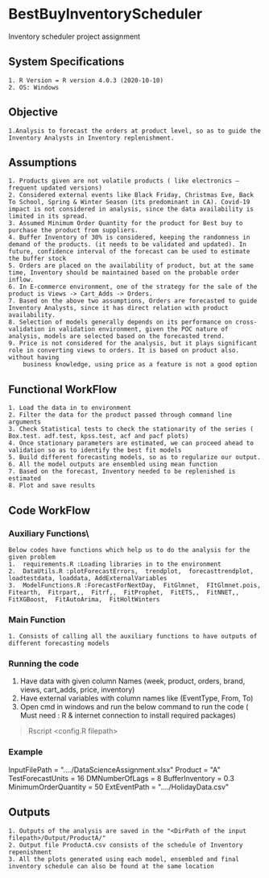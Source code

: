 # BestBuyInventoryScheduler
Inventory scheduler project assignment
## System Specifications
	1. R Version = R version 4.0.3 (2020-10-10)
	2. OS: Windows
## Objective
	1.Analysis to forecast the orders at product level, so as to guide the Inventory Analysts in Inventory replenishment.
## Assumptions
	1. Products given are not volatile products ( like electronics – frequent updated versions)
	2. Considered external events like Black Friday, Christmas Eve, Back To School, Spring & Winter Season (its predominant in CA). Covid-19 impact is not considered in analysis, since the data availability is limited in its spread.
	3. Assumed Minimum Order Quantity for the product for Best buy to purchase the product from suppliers.
	4. Buffer Inventory of 30% is considered, keeping the randomness in demand of the products. (it needs to be validated and updated). In future, confidence interval of the forecast can be used to estimate the buffer stock
	5. Orders are placed on the availability of product, but at the same time, Inventory should be maintained based on the probable order inflow.
	6. In E-commerce environment, one of the strategy for the sale of the product is Views -> Cart_Adds -> Orders. 
	7. Based on the above two assumptions, Orders are forecasted to guide Inventory Analysts, since it has direct relation with product availability.
	8. Selection of models generally depends on its performance on cross-validation in validation environment, given the POC nature of analysis, models are selected based on the forecasted trend.
	9. Price is not considered for the analysis, but it plays significant role in converting views to orders. It is based on product also. without having 
		business knowledge, using price as a feature is not a good option

## Functional WorkFlow
	1. Load the data in to environment
	2. Filter the data for the product passed through command line arguments
	3. Check Statistical tests to check the stationarity of the series ( Box.test. adf.test, kpss.test, acf and pacf plots)
	4. Once stationary parameters are estimated, we can proceed ahead to validation so as to identify the best fit models
	5. Build different forecasting models, so as to regularize our output.
	6. All the model outputs are ensembled using mean function
	7. Based on the forecast, Inventory needed to be replenished is estimated
	8. Plot and save results
## Code WorkFlow
### Auxiliary Functions\
 	Below codes have functions which help us to do the analysis for the given problem
	1.  requirements.R :Loading libraries in to the environment
	2.  DataUtils.R :plotForecastErrors,  trendplot,  forecasttrendplot,  loadtestdata, loaddata, AddExternalVariables
  	3.  ModelFunctions.R :ForecastForNextDay,  FitGlmnet,  FItGlmnet.pois,  Fitearth,  Fitrpart,,  Fitrf,,  FitProphet,  FitETS,,  FitNNET,,  FitXGBoost,  FitAutoArima,  FitHoltWinters
### Main Function
	1. Consists of calling all the auxiliary functions to have outputs of different forecasting models
	
### Running the code
1. Have data with given column Names (week,	product,	orders,	brand,	views,	cart_adds,	price,	inventory)
2. Have external variables with column names like (EventType,	From,	To)
3. Open cmd in windows and run the below command to run the code ( Must need : R & internet connection to install required packages)

>Rscript <config.R filepath> <InputFilePath>   <TestForecastUnits>   <DMNumberOfLags> 	<BufferInventory> 	<MinimumOrderQuantity>  <ExternalEventpath>

### Example

  InputFilePath = "..../DataScienceAssignment.xlsx"
  Product = "A"
  TestForecastUnits = 16
  DMNumberOfLags = 8
  BufferInventory = 0.3
  MinimumOrderQuantity = 50
  ExtEventPath = "..../HolidayData.csv"

  
## Outputs
	1. Outputs of the analysis are saved in the "<DirPath of the input filepath>/Output/ProductA/"
	2. Output file ProductA.csv consists of the schedule of Inventory repenishment
	3. All the plots generated using each model, ensembled and final inventory schedule can also be found at the same location
